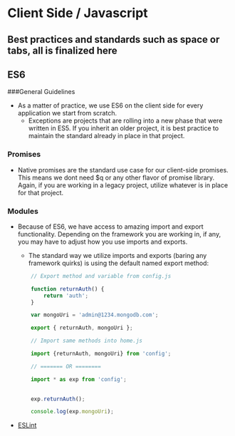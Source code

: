 # Client Side / Javascript

## Best practices and standards such as space or tabs, all is finalized here

## ES6
  ###General Guidelines
  * As a matter of practice, we use ES6 on the client side for every application we start from scratch. 
    * Exceptions are projects that are rolling into a new phase that were written in ES5. If you inherit an older project, it is best practice to maintain the standard already in place in that project.
  
  ### Promises
  * Native promises are the standard use case for our client-side promises. This means we dont need $q or any other flavor of promise library. Again, if you are working in a legacy project, utilize whatever is in place for that project.

  ### Modules
  * Because of ES6, we have access to amazing import and export functionality. Depending on the framework you are working in, if any, you may have to adjust how you use imports and exports. 
    * The standard way we utilize imports and exports (baring any framework quirks) is using the default named export method:

    ```javascript
        // Export method and variable from config.js

        function returnAuth() {
            return 'auth';
        }

        var mongoUri = 'admin@1234.mongodb.com';

        export { returnAuth, mongoUri };
    ```

    ```javascript
        // Import same methods into home.js

        import {returnAuth, mongoUri} from 'config';

        // ======= OR ========

        import * as exp from 'config';

        
        exp.returnAuth();

        console.log(exp.mongoUri);

    ```

    
* [ESLint](eslint/README.md)